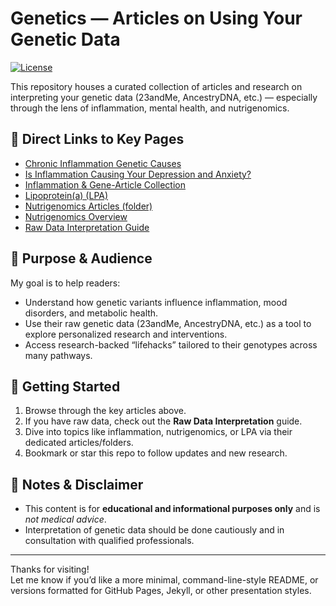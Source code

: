 # Genetics — Articles on Using Your Genetic Data  
[![License](https://img.shields.io/badge/License-Educational%20Use%20Only-lightgrey.svg)](LICENSE)

This repository houses a curated collection of articles and research on interpreting your genetic data (23andMe, AncestryDNA, etc.) — especially through the lens of inflammation, mental health, and nutrigenomics.


## 🔗 Direct Links to Key Pages

- [Chronic Inflammation Genetic Causes](https://github.com/debbiemoon/genetics/blob/main/Chronic-Inflammation-Genetic-Causes.md)  
- [Is Inflammation Causing Your Depression and Anxiety?](https://github.com/debbiemoon/genetics/blob/main/Is%20Inflammation%20Causing%20Your%20Depression%20and%20Anxiety%3F)  
- [Inflammation & Gene-Article Collection](https://github.com/debbiemoon/genetics/blob/main/articles-inflammation-genes.md)  
- [Lipoprotein(a) (LPA)](https://github.com/debbiemoon/genetics/blob/main/lpa.md)  
- [Nutrigenomics Articles (folder)](https://github.com/debbiemoon/genetics/tree/main/nutrigenomics-articles)  
- [Nutrigenomics Overview](https://github.com/debbiemoon/genetics/blob/main/nutrigenomics.md)  
- [Raw Data Interpretation Guide](https://github.com/debbiemoon/genetics/blob/main/resource-raw-data-interpretation.md)

## 🎯 Purpose & Audience

My goal is to help readers:

- Understand how genetic variants influence inflammation, mood disorders, and metabolic health.  
- Use their raw genetic data (23andMe, AncestryDNA, etc.) as a tool to explore personalized research and interventions.  
- Access research-backed “lifehacks” tailored to their genotypes across many pathways.

## 🚀 Getting Started

1. Browse through the key articles above.  
2. If you have raw data, check out the **Raw Data Interpretation** guide.  
3. Dive into topics like inflammation, nutrigenomics, or LPA via their dedicated articles/folders.  
4. Bookmark or star this repo to follow updates and new research.

## 📃 Notes & Disclaimer

- This content is for **educational and informational purposes only** and is *not medical advice*.  
- Interpretation of genetic data should be done cautiously and in consultation with qualified professionals.

---

Thanks for visiting!  
Let me know if you’d like a more minimal, command-line-style README, or versions formatted for GitHub Pages, Jekyll, or other presentation styles.  
